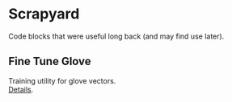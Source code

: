 Scrapyard
=========

Code blocks that were useful long back (and may find use later).

Fine Tune Glove
---------------

Training utility for glove vectors.  
[Details](/fine-tune-glove/README.md).
